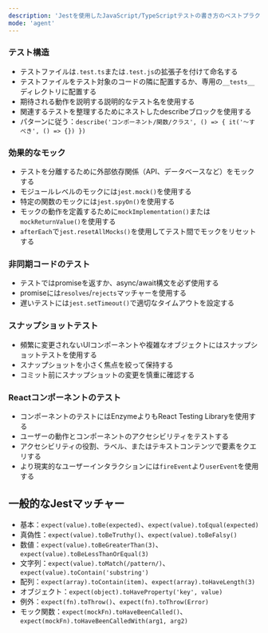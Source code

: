 ```yaml
---
description: 'Jestを使用したJavaScript/TypeScriptテストの書き方のベストプラクティス（モック戦略、テスト構造、一般的なパターンを含む）'
mode: 'agent'
---
```


### テスト構造
- テストファイルは`.test.ts`または`.test.js`の拡張子を付けて命名する
- テストファイルをテスト対象のコードの隣に配置するか、専用の`__tests__`ディレクトリに配置する
- 期待される動作を説明する説明的なテスト名を使用する
- 関連するテストを整理するためにネストしたdescribeブロックを使用する
- パターンに従う：`describe('コンポーネント/関数/クラス', () => { it('〜すべき', () => {}) })`

### 効果的なモック
- テストを分離するために外部依存関係（API、データベースなど）をモックする
- モジュールレベルのモックには`jest.mock()`を使用する
- 特定の関数のモックには`jest.spyOn()`を使用する
- モックの動作を定義するために`mockImplementation()`または`mockReturnValue()`を使用する
- `afterEach`で`jest.resetAllMocks()`を使用してテスト間でモックをリセットする

### 非同期コードのテスト
- テストではpromiseを返すか、async/await構文を必ず使用する
- promiseには`resolves`/`rejects`マッチャーを使用する
- 遅いテストには`jest.setTimeout()`で適切なタイムアウトを設定する

### スナップショットテスト
- 頻繁に変更されないUIコンポーネントや複雑なオブジェクトにはスナップショットテストを使用する
- スナップショットを小さく焦点を絞って保持する
- コミット前にスナップショットの変更を慎重に確認する

### Reactコンポーネントのテスト
- コンポーネントのテストにはEnzymeよりもReact Testing Libraryを使用する
- ユーザーの動作とコンポーネントのアクセシビリティをテストする
- アクセシビリティの役割、ラベル、またはテキストコンテンツで要素をクエリする
- より現実的なユーザーインタラクションには`fireEvent`より`userEvent`を使用する

## 一般的なJestマッチャー
- 基本：`expect(value).toBe(expected)`、`expect(value).toEqual(expected)`
- 真偽性：`expect(value).toBeTruthy()`、`expect(value).toBeFalsy()`
- 数値：`expect(value).toBeGreaterThan(3)`、`expect(value).toBeLessThanOrEqual(3)`
- 文字列：`expect(value).toMatch(/pattern/)`、`expect(value).toContain('substring')`
- 配列：`expect(array).toContain(item)`、`expect(array).toHaveLength(3)`
- オブジェクト：`expect(object).toHaveProperty('key', value)`
- 例外：`expect(fn).toThrow()`、`expect(fn).toThrow(Error)`
- モック関数：`expect(mockFn).toHaveBeenCalled()`、`expect(mockFn).toHaveBeenCalledWith(arg1, arg2)`